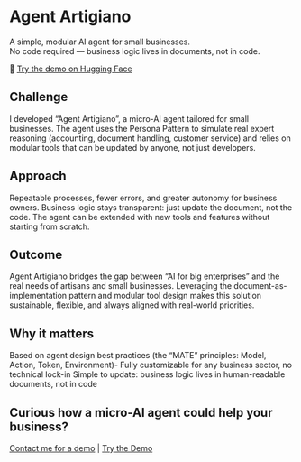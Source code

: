 # Agent Artigiano

A simple, modular AI agent for small businesses.  
No code required — business logic lives in documents, not in code.

🔗 [Try the demo on Hugging Face](https://huggingface.co/spaces/virginialevy/artigiano-smart)

## Challenge
I developed “Agent Artigiano”, a micro-AI agent tailored for small businesses. The agent uses the Persona Pattern to simulate real expert reasoning (accounting, document handling, customer service) and relies on modular tools that can be updated by anyone, not just developers.

## Approach
Repeatable processes, fewer errors, and greater autonomy for business owners. Business logic stays transparent: just update the document, not the code. The agent can be extended with new tools and features without starting from scratch.

## Outcome
Agent Artigiano bridges the gap between “AI for big enterprises” and the real needs of artisans and small businesses. Leveraging the document-as-implementation pattern and modular tool design makes this solution sustainable, flexible, and always aligned with real-world priorities.

## Why it matters

Based on agent design best practices (the “MATE” principles: Model, Action, Token, Environment)-
Fully customizable for any business sector, no technical lock-in
Simple to update: business logic lives in human-readable documents, not in code

## Curious how a micro-AI agent could help your business? 
[Contact me for a demo](https://www.linkedin.com/in/virginia-levy-abulafia/) | [Try the Demo](https://huggingface.co/spaces/virginialevy/artigiano-smart)
